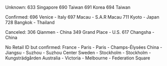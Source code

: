 Unknown:
633 Singapore
690 Taiwan
691 Korea
694 Taiwan

Confirmed:
696 Venice - Italy
697 Macau - S.A.R Macau
711 Kyoto - Japan
728 Bangkok - Thailand

Canceled:
306 Qianmen - China
349 Grand Place - U.S.
617 Changsha - China

No Retail ID but confirmed:
France - Paris - Paris - Champs-Élysées
China - Jiangsu - Suzhou - Suzhou Center
Sweden - Stockholm - Stockholm - Kungsträdgården
Australia - Victoria - Melbourne - Federation Square